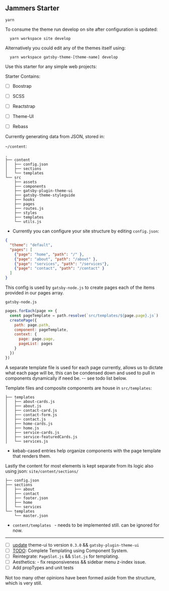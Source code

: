 ## Jammers Starter


```shell
yarn
```

To consume the theme run develop on site after configuration is updated:
```shell
  yarn workspace site develop
```

Alternatively you could edit any of the themes itself using:
```shell
  yarn workspace gatsby-theme-[theme-name] develop
```



Use this starter for any simple web projects:

Starter Contains:

- [ ] Boostrap
- [ ] SCSS
- [ ] Reactstrap
- [ ] Theme-UI
- [ ] Rebass



Currently generating data from JSON, stored in:

`~/content`:

```text
.
├── content
│   ├── config.json
│   ├── sections
│   └── templates
└── src
    ├── assets
    ├── components
    ├── gatsby-plugin-theme-ui
    ├── gatsby-theme-styleguide
    ├── hooks
    ├── pages
    ├── routes.js
    ├── styles
    ├── templates
    └── utils.js
```

- Currently you can configure your site structure by editing `config.json`:

```json
{
  "theme": "default",
  "pages": [
    {"page": "home", "path": "/" },
    {"page": "about", "path": "/about" },
    {"page": "services", "path": "/services"},
    {"page": "contact", "path": "/contact" }
  ]
}
```

This config is used by `gatsby-node.js` to create pages each of the items provided in our pages array.

`gatsby-node.js`

```js
pages.forEach(page => {
  const pageTemplate = path.resolve(`src/templates/${page.page}.js`)
  createPage({
    path: page.path,
    component: pageTemplate,
    context: {
      page: page.page,
      pageList: pages
    }
  })
})
```

A separate template file is used for each page currently, allows us to dictate what each page will be, this can be condensed down and used to pull in components dynamically if need be. -- see todo list below.

Template files and composite components are house in `src/templates`:

```text
├── templates
│   ├── about-cards.js
│   ├── about.js
│   ├── contact-card.js
│   ├── contact-form.js
│   ├── contact.js
│   ├── home-cards.js
│   ├── home.js
│   ├── service-cards.js
│   ├── service-featuredCards.js
│   └── services.js
```

- kebab-cased entries help organize components with the page template that renders them.

Lastly the content for most elements is kept separate from its logic also using json: `site/content/sections/`

```text
├── config.json
├── sections
│   ├── about
│   ├── contact
│   ├── footer.json
│   ├── home
│   └── services
└── templates
    └── master.json
```

- `content/templates ` - needs to be implemented still. can be ignored for now.



---

- [ ] <u>update</u> theme-ui to version `0.3.0` && `gatsby-plugin-theme-ui`
- [ ] <u>TODO</u>: Complete Templating using Component System.
- [ ] Reintegrate: `PageSlot.js` && `Slot.js` for templating.
- [ ] Aesthetics: - fix responsiveness && sidebar menu z-index issue.
- [ ] Add propTypes and unit tests

Not too many other opinions have been formed aside from the structure, which is very still.


